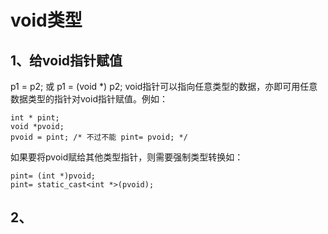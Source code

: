 # void类型

## 1、给void指针赋值
p1 = p2;
或
p1 = (void *) p2;
void指针可以指向任意类型的数据，亦即可用任意数据类型的指针对void指针赋值。例如：
```
int * pint;
void *pvoid;
pvoid = pint; /* 不过不能 pint= pvoid; */
```
如果要将pvoid赋给其他类型指针，则需要强制类型转换如：
```
pint= (int *)pvoid;
pint= static_cast<int *>(pvoid);
```

## 2、



